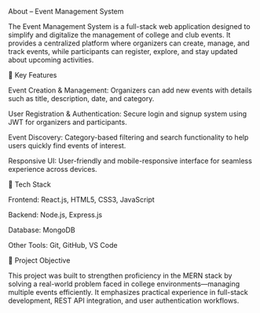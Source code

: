 About – Event Management System

The Event Management System is a full-stack web application designed to simplify and digitalize the management of college and club events. It provides a centralized platform where organizers can create, manage, and track events, while participants can register, explore, and stay updated about upcoming activities.

🔹 Key Features

Event Creation & Management: Organizers can add new events with details such as title, description, date, and category.

User Registration & Authentication: Secure login and signup system using JWT for organizers and participants.

Event Discovery: Category-based filtering and search functionality to help users quickly find events of interest.

Responsive UI: User-friendly and mobile-responsive interface for seamless experience across devices.

🔹 Tech Stack

Frontend: React.js, HTML5, CSS3, JavaScript

Backend: Node.js, Express.js

Database: MongoDB

Other Tools: Git, GitHub, VS Code

🔹 Project Objective

This project was built to strengthen proficiency in the MERN stack by solving a real-world problem faced in college environments—managing multiple events efficiently. It emphasizes practical experience in full-stack development, REST API integration, and user authentication workflows.
